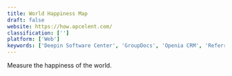 ```yaml
---
title: World Happiness Map
draft: false 
website: https://how.apcelent.com/
classification: ['']
platform: ['Web']
keywords: ['Deepin Software Center', 'GroupDocs', 'Openia CRM', 'Referral SaaSquatch', 'Shopify Crowdfunding Manager App', 'Shopify Discount Reminder', 'TeamWox', 'Viravis', 'Wisdom', 'emitter.io', 'wamer', 'zipBoard']
---
```

Measure the happiness of the world.